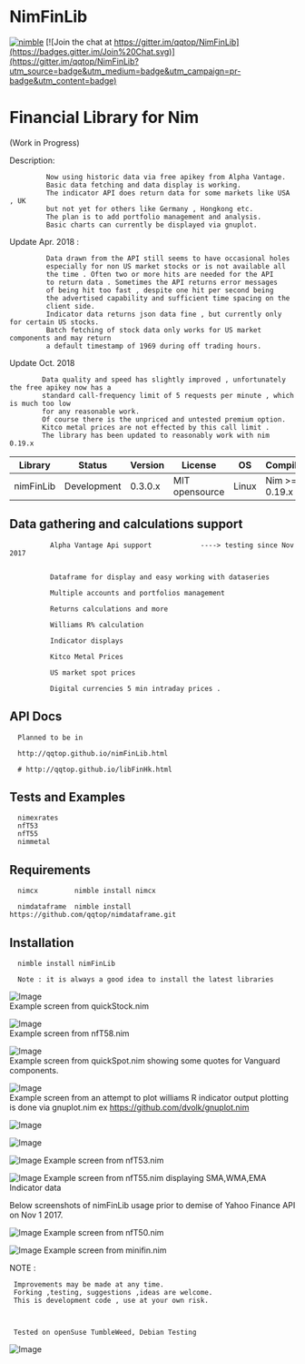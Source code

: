 # NimFinLib

[![nimble](https://raw.githubusercontent.com/yglukhov/nimble-tag/master/nimble.png)](https://github.com/yglukhov/nimble-tag)
[![Join the chat at https://gitter.im/qqtop/NimFinLib](https://badges.gitter.im/Join%20Chat.svg)](https://gitter.im/qqtop/NimFinLib?utm_source=badge&utm_medium=badge&utm_campaign=pr-badge&utm_content=badge)

Financial Library for Nim 
==========================
(Work in Progress)


Description: 

             Now using historic data via free apikey from Alpha Vantage. 
             Basic data fetching and data display is working.
             The indicator API does return data for some markets like USA , UK
             but not yet for others like Germany , Hongkong etc.
             The plan is to add portfolio management and analysis.
             Basic charts can currently be displayed via gnuplot.
       
Update Apr. 2018 :

             Data drawn from the API still seems to have occasional holes 
             especially for non US market stocks or is not available all
             the time . Often two or more hits are needed for the API
             to return data . Sometimes the API returns error messages
             of being hit too fast , despite one hit per second being
             the advertised capability and sufficient time spacing on the
             client side.
             Indicator data returns json data fine , but currently only for certain US stocks. 
             Batch fetching of stock data only works for US market components and may return
             a default timestamp of 1969 during off trading hours.
             
Update Oct. 2018

            Data quality and speed has slightly improved , unfortunately the free apikey now has a
            standard call-frequency limit of 5 requests per minute , which is much too low
            for any reasonable work.
            Of course there is the unpriced and untested premium option. 
            Kitco metal prices are not effected by this call limit . 
            The library has been updated to reasonably work with nim 0.19.x  
             


| Library    | Status      | Version | License        | OS     | Compiler       |
|------------|-------------|---------|----------------|--------|----------------|
| nimFinLib  | Development | 0.3.0.x | MIT opensource | Linux  | Nim >= 0.19.x  |




Data gathering and calculations support 
----------------------------------------

                          
              Alpha Vantage Api support            ----> testing since Nov 2017
              
                         
              Dataframe for display and easy working with dataseries
              
              Multiple accounts and portfolios management
              
              Returns calculations and more
              
              Williams R% calculation
              
              Indicator displays
                      
              Kitco Metal Prices    
              
              US market spot prices
              
              Digital currencies 5 min intraday prices .               
              
              
              
API Docs
--------

      Planned to be in
      
      http://qqtop.github.io/nimFinLib.html

      # http://qqtop.github.io/libFinHk.html
      
  
   
Tests and Examples
------------------
    
      
      nimexrates  
      nfT53       
      nfT55       
      nimmetal    
     

Requirements
------------
     
           
      nimcx         nimble install nimcx
      
      nimdataframe  nimble install https://github.com/qqtop/nimdataframe.git
      
          
 
Installation 
------------
  
       
      nimble install nimFinLib 
      
      Note : it is always a good idea to install the latest libraries
      
  
             
![Image](http://qqtop.github.io/quickStock.png?raw=true)             
Example screen from quickStock.nim   

![Image](http://qqtop.github.io/digitalcurrency.png?raw=true)             
Example screen from nfT58.nim   

![Image](http://qqtop.github.io/quickSpot.png?raw=true)             
Example screen from quickSpot.nim showing some quotes for Vanguard components.  



![Image](http://qqtop.github.io/williamsR.png?raw=true)             
Example screen from an attempt to plot williams R indicator output
plotting is done via gnuplot.nim ex https://github.com/dvolk/gnuplot.nim
             
![Image](http://qqtop.github.io/nfT53-1.png?raw=true)

![Image](http://qqtop.github.io/nfT53-2.png?raw=true)

![Image](http://qqtop.github.io/nfT53-3.png?raw=true)
Example screen from nfT53.nim


![Image](http://qqtop.github.io/nfT55.png?raw=true)
Example screen from nfT55.nim  displaying SMA,WMA,EMA Indicator data




Below screenshots of nimFinLib usage prior to demise of Yahoo Finance API on Nov 1 2017.


![Image](http://qqtop.github.io/nfT50.png?raw=true)
Example screen from nfT50.nim



![Image](http://qqtop.github.io/minifin1.png?raw=true)
Example screen from minifin.nim             
             
             
             
             
             
NOTE : 
  
     Improvements may be made at any time.              
     Forking ,testing, suggestions ,ideas are welcome.
     This is development code , use at your own risk.
     
     
     
     Tested on openSuse TumbleWeed, Debian Testing
              

![Image](http://qqtop.github.io/qqtop-small.png?raw=true)
